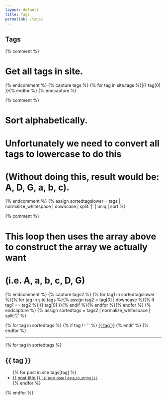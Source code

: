 ```yaml
---
layout: default
title: Tags
permalink: /tags/
---
```


<h2>Tags</h2>

{% comment %}
# Get all tags in site.
{% endcomment %} 
{% capture tags %}
  {% for tag in site.tags %}|{{ tag[0] }}{% endfor %}
{% endcapture %}

{% comment %}
# Sort alphabetically.
# Unfortunately we need to convert all tags to lowercase to do this
# (Without doing this, result would be: A, D, G, a, b, c).
{% endcomment %}
{% assign sortedtagslower = tags | normalize_whitespace | downcase | split:'|' | uniq | sort %}

{% comment %}
# This loop then uses the array above to construct the array we actually want
# (i.e. A, a, b, c, D, G)
{% endcomment %}
{% capture tags2 %}
  {% for tag1 in sortedtagslower %}{% for tag in site.tags %}{% assign tag2 = tag[0] | downcase %}{% if tag1 == tag2 %}|{{ tag[0] }}{% endif %}{% endfor %}{% endfor %}
{% endcapture %}
{% assign sortedtags = tags2 | normalize_whitespace | split:'|' %}

<div class="tags-expo">

  <div class="tags-expo-list">
    {% for tag in sortedtags %}
      {% if tag != '' %}
      <a href="#{{ tag | slugify }}" class="post-tag">{{ tag }}</a>
      {% endif %}
    {% endfor %}
  </div>

  <hr/>

  <div class="tags-expo-section">
    {% for tag in sortedtags %}
    <h2 id="{{ tag | slugify }}">{{ tag }}</h2>
    <ul class="tags-expo-posts">
      {% for post in site.tags[tag] %}
        <a href="{{ site.baseurl }}{{ post.url }}">
      <li>
        {{ post.title }}
      <small class="post-date">( {{ post.date | date_to_string }} )</small>
      </li>
      </a>
      {% endfor %}
    </ul>
    {% endfor %}
  </div>
</div>